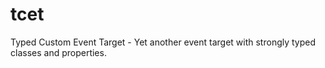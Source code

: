 # tcet
Typed Custom Event Target - Yet another event target with strongly typed classes and properties.
